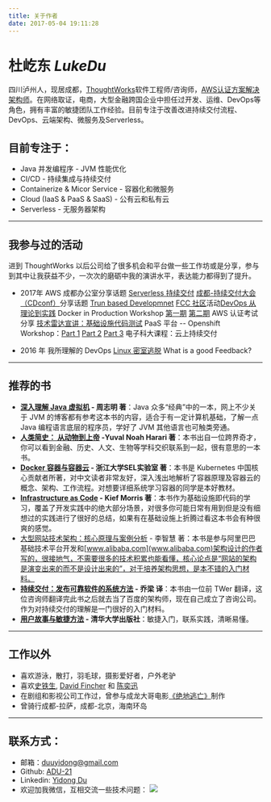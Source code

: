 ```yaml
---
title: 关于作者
date: 2017-05-04 19:11:28
---
```


#  杜屹东 *LukeDu*
四川泸州人，现居成都，[ThoughtWorks](https://Thoughtworks.com/)软件工程师/咨询师，[AWS认证方案解决架构师](https://www.duyidong.com/pdf/awsSolutionsArchitect_AE.pdf)。在网络取证，电商，大型金融跨国企业中担任过开发、运维、DevOps等角色，拥有丰富的敏捷团队工作经验。目前专注于改善改进持续交付流程、DevOps、云端架构、微服务及Serverless。

##  目前专注于：
- Java 并发编程序 -  JVM 性能优化
- CI/CD - 持续集成与持续交付
- Containerize & Micor Service - 容器化和微服务
- Cloud (IaaS & PaaS & SaaS) - 公有云和私有云
- Serverless - 无服务器架构
  ​
---
## 我参与过的活动
进到 ThoughtWorks 以后公司给了很多机会和平台做一些工作坊或是分享，参与到其中让我获益不少，一次次的磨砺中我的演讲水平，表达能力都得到了提升。

- 2017年 
  AWS 成都办公室分享话题 [Serverless 持续交付]() 
  [成都-持续交付大会（CDconf）](http://www.itdks.com/eventlist/detail/1663)分享话题 [Trun based Developmnet](https://www.duyidong.com/2017/10/29/trunk-base-development/)
  [FCC 社区](https://www.freecodecamp.org/)活动[DevOps 从理论到实践](https://www.duyidong.com/2017/07/14/what-is-devops/)
  Docker in Production Workshop [第一期](https://blog.waterstrong.me/docker-workshop-part1/) [第二期](https://blog.waterstrong.me/docker-workshop-part2/)
  AWS 认证考试分享
  [技术雷达宣讲：基础设施代码测试](https://www.duyidong.com/2017/04/13/Infrastructure-as-Code-Testing/)
  PaaS 平台 -- Openshift Workshop：[Part 1](https://www.duyidong.com/2017/06/14/kubernetes-and-openshift/) [Part 2](https://www.duyidong.com/2017/06/15/kubernetes-infrastructure/) [Part 3](https://www.duyidong.com/2017/06/15/openshift-quick-start/)
  电子科大课程：云上持续交付

- 2016 年
    我所理解的 DevOps
    [Linux 密室逃脱](https://blog.jimmylv.info/2016-08-17-linux-shell-workshop-note/) 
    What is a good Feedback?

---
## 推荐的书
- **[深入理解 Java 虚拟机](https://item.jd.com/1069428318.html) - 周志明 著**：Java 众多“经典”中的一本，网上不少关于 JVM 的博客都有参考这本书的内容，适合于有一定计算机基础，了解一点 Java 编程语言底层的程序员，学好了 JVM 其他语言也可触类旁通。
- **[人类简史： 从动物到上帝](https://item.jd.com/12125924.html) -Yuval Noah Harari 著**：本书出自一位跨界奇才，你可以看到金融、历史、人文、生物等学科交织联系到一起，很有意思的一本书。
- **[Docker 容器与容器云](https://item.jd.com/12052716.html) - 浙江大学SEL实验室 著**：本书是 Kubernetes 中国核心贡献者所著，对中文读者非常友好，深入浅出地解析了容器原理及容器云的概念、架构、工作流程。对想要详细系统学习容器的同学是本好教材。
- **[Infrastructure as Code](https://www.safaribooksonline.com/library/view/infrastructure-as-code/9781491924334/) - Kief Morris 著**：本书作为基础设施即代码的学习，覆盖了开发实践中的绝大部分场景，对很多你可能日常有用到但是没有细想过的实践进行了很好的总结，如果有在基础设施上折腾过看这本书会有种很爽的感觉。
- [大型网站技术架构：核心原理与案例分析](https://item.jd.com/11322972.html) - 李智慧 著：本书是参与阿里巴巴基础技术平台开发和[www.alibaba.com](www.alibaba.com)架构设计的作者写的，很接地气，不需要很多的技术积累也能看懂，核心论点是“网站的架构是演变出来的而不是设计出来的”，对于培养架构思想，是本不错的入门材料。
- **[持续交付：发布可靠软件的系统方法](https://item.jd.com/10843669.html) - 乔梁 译**：本书由一位前 TWer 翻译，这位咨询师翻译完此书之后就去当了百度的架构师，现在自己成立了咨询公司。作为对持续交付的理解是一门很好的入门材料。
- **[用户故事与敏捷方法](https://item.jd.com/10080654.html) - 清华大学出版社**：敏捷入门，联系实践，清晰易懂。

---
## 工作以外
- 喜欢游泳，散打，羽毛球，摄影爱好者，户外老驴
- 喜欢[史铁生](http://baike.baidu.com/view/39292.htm), [David Fincher](https://movie.douban.com/celebrity/1012521/) 和 [陈奕迅](http://baike.baidu.com/view/2556.htm)
- 在剧组和影视公司工作过，曾参与成龙大哥电影[《绝地逃亡》](https://movie.douban.com/subject/24529353/)制作
- 曾骑行成都-拉萨，成都-北京，海南环岛

---
## 联系方式：
- 邮箱：[duuyidong@gmail.com](mailto:duuyidong@gmail.com)
- Github: [ADU-21](https://github.com/adu-21)
- Linkedin: [Yidong Du](https://www.linkedin.com/in/yidong-du-0868b0123/)
- 欢迎加我微信，互相交流一些技术问题： 
  ![](/images/My_Wechat.png)

